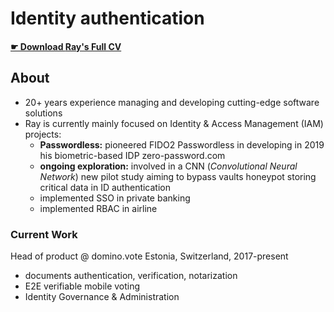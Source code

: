 # Identity authentication 

#### [ ☛ Download **Ray's Full CV**](https://bit.ly/raysume-onepage)

## About
- 20+ years experience managing and developing cutting-edge software solutions
- Ray is currently mainly focused on Identity & Access Management (IAM) projects: 
  - **Passwordless:** pioneered FIDO2 Passwordless in developing in 2019 his biometric-based IDP zero-password.com
  - **ongoing exploration:** involved in a CNN (_Convolutional Neural Network_) new pilot study aiming to bypass vaults honeypot storing critical data in ID authentication
  - implemented SSO in private banking
  - implemented RBAC in airline

### Current Work
Head of product @ domino.vote  Estonia, Switzerland, 2017-present
- documents authentication, verification, notarization
- E2E verifiable mobile voting 
- Identity Governance & Administration
